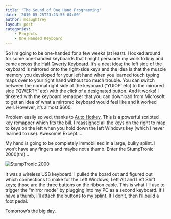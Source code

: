```yaml
---
title: 'The Sound of One Hand Programming'
date: '2010-05-25T23:23:55-04:00'
author: mdaughtrey
layout: post
categories:
    - Projects
    - One Handed Keyboard
---
```


So I’m going to be one-handed for a few weeks (at least). I looked around for some one-handed keyboards that I might persuade my work to buy and came across [the Half Qwerty Keyboard](http://www.half-qwerty.com/). It’s a neat idea; the left side of the keyboard is mirrored onto the right-side keys and the idea is that the muscle memory you developed for your left hand when you learned touch typing maps over to your right hand without too much trouble. You can switch between the normal right side of the keyboard (‘YUIOP’ etc) to the mirrored side (‘QWERTY’ etc) with the click of a designated button. And it works! I tinkered with the keyboard remapper that you can download from Microsoft to get an idea of what a mirrored keyboard would feel like and it worked well. However, it’s almost $600.

Problem easily solved, thanks to [Auto Hotkey](http://www.autohotkey.com/). This is a powerful scripted key remapper which fits the bill. I reassigned all the keys on the right to map to keys on the left when you hold down the left Windows key (which I never learned to use). Awesome! Except….

My hand is going to be completely immobilised in a large, bulky splint. I won’t have any fingers and maybe not a thumb. Enter the StumpTronic 2000(tm)…

![](/assets/uploads/2010/05/photo4-300x225.jpg "StumpTronic 2000")

It was a wireless USB keyboard. I pulled the board out and figured out which connections to make for the Left Windows, Left Alt and Left Shift keys; those are the three buttons on the ribbon cable. This is what I’ll use to trigger the “mirror mode” by plugging into my PC as a second keyboard. If I have a thumb, I’ll attach the buttons to my splint. If I don’t, then I’ll build a foot pedal.

Tomorrow’s the big day.
